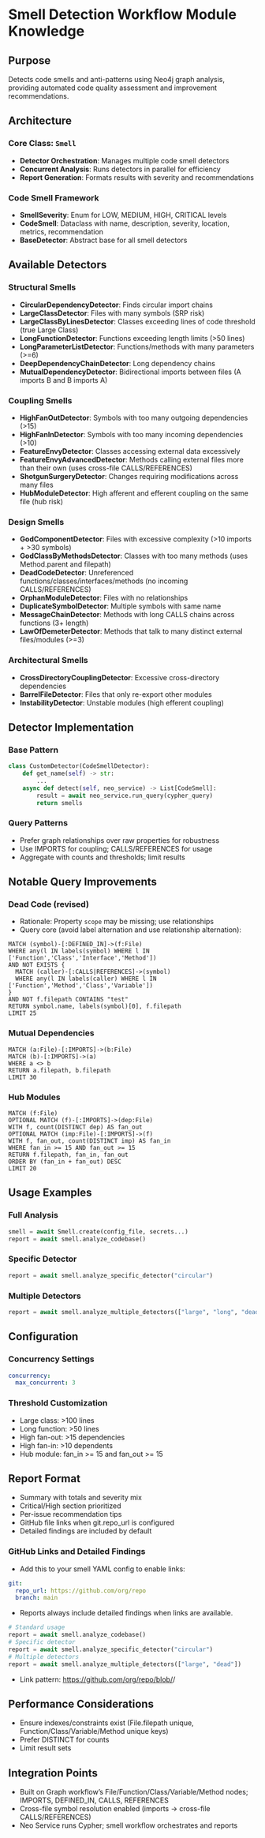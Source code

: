 # Smell Detection Workflow Module Knowledge

## Purpose
Detects code smells and anti-patterns using Neo4j graph analysis, providing automated code quality assessment and improvement recommendations.

## Architecture

### Core Class: `Smell`
- **Detector Orchestration**: Manages multiple code smell detectors
- **Concurrent Analysis**: Runs detectors in parallel for efficiency
- **Report Generation**: Formats results with severity and recommendations

### Code Smell Framework
- **SmellSeverity**: Enum for LOW, MEDIUM, HIGH, CRITICAL levels
- **CodeSmell**: Dataclass with name, description, severity, location, metrics, recommendation
- **BaseDetector**: Abstract base for all smell detectors

## Available Detectors

### Structural Smells
- **CircularDependencyDetector**: Finds circular import chains
- **LargeClassDetector**: Files with many symbols (SRP risk)
- **LargeClassByLinesDetector**: Classes exceeding lines of code threshold (true Large Class)
- **LongFunctionDetector**: Functions exceeding length limits (>50 lines)
- **LongParameterListDetector**: Functions/methods with many parameters (>=6)
- **DeepDependencyChainDetector**: Long dependency chains
- **MutualDependencyDetector**: Bidirectional imports between files (A imports B and B imports A)

### Coupling Smells
- **HighFanOutDetector**: Symbols with too many outgoing dependencies (>15)
- **HighFanInDetector**: Symbols with too many incoming dependencies (>10)
- **FeatureEnvyDetector**: Classes accessing external data excessively
- **FeatureEnvyAdvancedDetector**: Methods calling external files more than their own (uses cross-file CALLS/REFERENCES)
- **ShotgunSurgeryDetector**: Changes requiring modifications across many files
- **HubModuleDetector**: High afferent and efferent coupling on the same file (hub risk)

### Design Smells
- **GodComponentDetector**: Files with excessive complexity (>10 imports + >30 symbols)
- **GodClassByMethodsDetector**: Classes with too many methods (uses Method.parent and filepath)
- **DeadCodeDetector**: Unreferenced functions/classes/interfaces/methods (no incoming CALLS/REFERENCES)
- **OrphanModuleDetector**: Files with no relationships
- **DuplicateSymbolDetector**: Multiple symbols with same name
- **MessageChainDetector**: Methods with long CALLS chains across functions (3+ length)
- **LawOfDemeterDetector**: Methods that talk to many distinct external files/modules (>=3)

### Architectural Smells
- **CrossDirectoryCouplingDetector**: Excessive cross-directory dependencies
- **BarrelFileDetector**: Files that only re-export other modules
- **InstabilityDetector**: Unstable modules (high efferent coupling)

## Detector Implementation

### Base Pattern
```python
class CustomDetector(CodeSmellDetector):
    def get_name(self) -> str:
        ...
    async def detect(self, neo_service) -> List[CodeSmell]:
        result = await neo_service.run_query(cypher_query)
        return smells
```

### Query Patterns
- Prefer graph relationships over raw properties for robustness
- Use IMPORTS for coupling; CALLS/REFERENCES for usage
- Aggregate with counts and thresholds; limit results

## Notable Query Improvements

### Dead Code (revised)
- Rationale: Property `scope` may be missing; use relationships
- Query core (avoid label alternation and use relationship alternation):
```cypher
MATCH (symbol)-[:DEFINED_IN]->(f:File)
WHERE any(l IN labels(symbol) WHERE l IN ['Function','Class','Interface','Method'])
AND NOT EXISTS {
  MATCH (caller)-[:CALLS|REFERENCES]->(symbol)
  WHERE any(l IN labels(caller) WHERE l IN ['Function','Method','Class','Variable'])
}
AND NOT f.filepath CONTAINS "test"
RETURN symbol.name, labels(symbol)[0], f.filepath
LIMIT 25
```

### Mutual Dependencies
```cypher
MATCH (a:File)-[:IMPORTS]->(b:File)
MATCH (b)-[:IMPORTS]->(a)
WHERE a <> b
RETURN a.filepath, b.filepath
LIMIT 30
```

### Hub Modules
```cypher
MATCH (f:File)
OPTIONAL MATCH (f)-[:IMPORTS]->(dep:File)
WITH f, count(DISTINCT dep) AS fan_out
OPTIONAL MATCH (imp:File)-[:IMPORTS]->(f)
WITH f, fan_out, count(DISTINCT imp) AS fan_in
WHERE fan_in >= 15 AND fan_out >= 15
RETURN f.filepath, fan_in, fan_out
ORDER BY (fan_in + fan_out) DESC
LIMIT 20
```

## Usage Examples

### Full Analysis
```python
smell = await Smell.create(config_file, secrets...)
report = await smell.analyze_codebase()
```

### Specific Detector
```python
report = await smell.analyze_specific_detector("circular")
```

### Multiple Detectors
```python
report = await smell.analyze_multiple_detectors(["large", "long", "dead"])
```

## Configuration

### Concurrency Settings
```yaml
concurrency:
  max_concurrent: 3
```

### Threshold Customization
- Large class: >100 lines
- Long function: >50 lines
- High fan-out: >15 dependencies
- High fan-in: >10 dependents
- Hub module: fan_in >= 15 and fan_out >= 15

## Report Format
- Summary with totals and severity mix
- Critical/High section prioritized
- Per-issue recommendation tips
- GitHub file links when git.repo_url is configured
- Detailed findings are included by default

### GitHub Links and Detailed Findings
- Add this to your smell YAML config to enable links:
```yaml
git:
  repo_url: https://github.com/org/repo
  branch: main
```
- Reports always include detailed findings when links are available.
```python
# Standard usage
report = await smell.analyze_codebase()
# Specific detector
report = await smell.analyze_specific_detector("circular")
# Multiple detectors
report = await smell.analyze_multiple_detectors(["large", "dead"])
```
- Link pattern: https://github.com/org/repo/blob/<branch>/<filepath>

## Performance Considerations
- Ensure indexes/constraints exist (File.filepath unique, Function/Class/Variable/Method unique keys)
- Prefer DISTINCT for counts
- Limit result sets

## Integration Points
- Built on Graph workflow’s File/Function/Class/Variable/Method nodes; IMPORTS, DEFINED_IN, CALLS, REFERENCES
- Cross-file symbol resolution enabled (imports -> cross-file CALLS/REFERENCES)
- Neo Service runs Cypher; smell workflow orchestrates and reports
